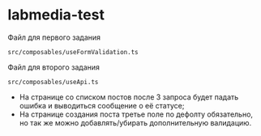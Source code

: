 # labmedia-test

Файл для первого задания
```
src/composables/useFormValidation.ts
```

Файл для второго задания
```
src/composables/useApi.ts
```

* На странице со списком постов после 3 запроса будет падать ошибка и выводиться сообщение о её статусе;
* На странице создания поста третье поле по дефолту обязательно, но так же можно добавлять/убирать дополнительную валидацию.
